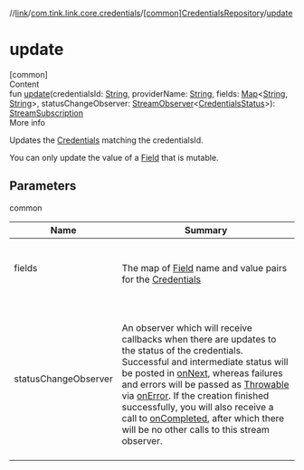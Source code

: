 //[link](../../index.md)/[com.tink.link.core.credentials](../index.md)/[[common]CredentialsRepository](index.md)/[update](update.md)



# update  
[common]  
Content  
fun [update](update.md)(credentialsId: [String](https://kotlinlang.org/api/latest/jvm/stdlib/kotlin/-string/index.html), providerName: [String](https://kotlinlang.org/api/latest/jvm/stdlib/kotlin/-string/index.html), fields: [Map](https://kotlinlang.org/api/latest/jvm/stdlib/kotlin.collections/-map/index.html)<[String](https://kotlinlang.org/api/latest/jvm/stdlib/kotlin/-string/index.html), [String](https://kotlinlang.org/api/latest/jvm/stdlib/kotlin/-string/index.html)>, statusChangeObserver: [StreamObserver](../../com.tink.service.streaming.publisher/[common]-stream-observer/index.md)<[CredentialsStatus](../[common]-credentials-status/index.md)>): [StreamSubscription](../../com.tink.service.streaming.publisher/[common]-stream-subscription/index.md)  
More info  


Updates the [Credentials](../../com.tink.model.credentials/[common]-credentials/index.md) matching the credentialsId.



You can only update the value of a [Field](../../com.tink.model.misc/[common]-field/index.md) that is mutable.



## Parameters  
  
common  
  
|  Name|  Summary| 
|---|---|
| <a name="com.tink.link.core.credentials/CredentialsRepository/update/#kotlin.String#kotlin.String#kotlin.collections.Map[kotlin.String,kotlin.String]#com.tink.service.streaming.publisher.StreamObserver[com.tink.link.core.credentials.CredentialsStatus]/PointingToDeclaration/"></a>fields| <a name="com.tink.link.core.credentials/CredentialsRepository/update/#kotlin.String#kotlin.String#kotlin.collections.Map[kotlin.String,kotlin.String]#com.tink.service.streaming.publisher.StreamObserver[com.tink.link.core.credentials.CredentialsStatus]/PointingToDeclaration/"></a><br><br>The map of [Field](../../com.tink.model.misc/[common]-field/index.md) name and value pairs for the [Credentials](../../com.tink.model.credentials/[common]-credentials/index.md)<br><br>
| <a name="com.tink.link.core.credentials/CredentialsRepository/update/#kotlin.String#kotlin.String#kotlin.collections.Map[kotlin.String,kotlin.String]#com.tink.service.streaming.publisher.StreamObserver[com.tink.link.core.credentials.CredentialsStatus]/PointingToDeclaration/"></a>statusChangeObserver| <a name="com.tink.link.core.credentials/CredentialsRepository/update/#kotlin.String#kotlin.String#kotlin.collections.Map[kotlin.String,kotlin.String]#com.tink.service.streaming.publisher.StreamObserver[com.tink.link.core.credentials.CredentialsStatus]/PointingToDeclaration/"></a><br><br>An observer which will receive callbacks when there are updates to the status of the credentials. Successful and intermediate status will be posted in [onNext](../../com.tink.service.streaming.publisher/[common]-stream-observer/on-next.md), whereas failures and errors will be passed as [Throwable](https://kotlinlang.org/api/latest/jvm/stdlib/kotlin/-throwable/index.html) via [onError](../../com.tink.service.streaming.publisher/[common]-stream-observer/on-error.md). If the creation finished successfully, you will also receive a call to [onCompleted](../../com.tink.service.streaming.publisher/[common]-stream-observer/on-completed.md), after which there will be no other calls to this stream observer.<br><br>
  
  




